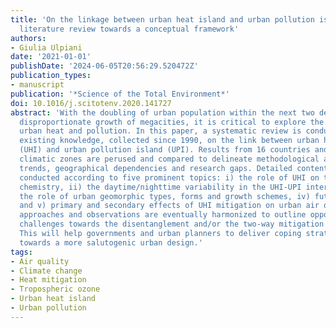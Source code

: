```yaml
---
title: 'On the linkage between urban heat island and urban pollution island: Three-decade
  literature review towards a conceptual framework'
authors:
- Giulia Ulpiani
date: '2021-01-01'
publishDate: '2024-06-05T20:56:29.520472Z'
publication_types:
- manuscript
publication: '*Science of the Total Environment*'
doi: 10.1016/j.scitotenv.2020.141727
abstract: 'With the doubling of urban population within the next two decades and the
  disproportionate growth of megacities, it is critical to explore the synergism between
  urban heat and pollution. In this paper, a systematic review is conducted on the
  existing knowledge, collected since 1990, on the link between urban heat island
  (UHI) and urban pollution island (UPI). Results from 16 countries and 11 Köppen-Geiger
  climatic zones are perused and compared to delineate methodological and experimental
  trends, geographical dependencies and research gaps. Detailed content analysis is
  conducted according to five prominent topics: i) the role of UHI on temperature-dependent
  chemistry, ii) the daytime/nighttime variability in the UHI-UPI interaction, iii)
  the role of urban geomorphic types, forms and growth schemes, iv) future trends
  and v) primary and secondary effects of UHI mitigation on urban air quality. Different
  approaches and observations are eventually harmonized to outline opportunities and
  challenges towards the disentanglement and/or the two-way mitigation of both phenomena.
  This will help governments and urban planners to deliver coping strategies and precautions
  towards a more salutogenic urban design.'
tags:
- Air quality
- Climate change
- Heat mitigation
- Tropospheric ozone
- Urban heat island
- Urban pollution
---
```

